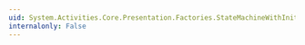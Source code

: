 ```yaml
---
uid: System.Activities.Core.Presentation.Factories.StateMachineWithInitialStateFactory
internalonly: False
---
```

